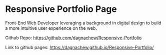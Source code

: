# Responsive Portfolio Page
Front-End Web Developer leveraging a background in digital design to build a more intuitive user experience on the web.


 Github Repo: https://github.com/dagnachew/Responsive-Portfolio

 Link to github pages: https://dagnachew.github.io/Responsive-Portfolio/
